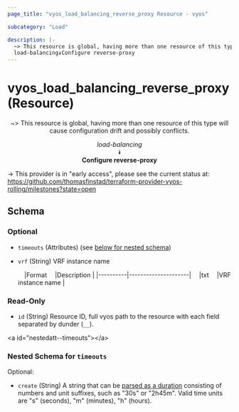 ```yaml
---
page_title: "vyos_load_balancing_reverse_proxy Resource - vyos"

subcategory: "Load"

description: |- 
  ~> This resource is global, having more than one resource of this type will cause configuration drift and possibly conflicts.
  load-balancing⯯Configure reverse-proxy
---
```


# vyos_load_balancing_reverse_proxy (Resource)
<center>

~> This resource is global, having more than one resource of this type will cause configuration drift and possibly conflicts.

*load-balancing*  
⯯  
**Configure reverse-proxy**


</center>

-> This provider is in "early access", please see the current status at: https://github.com/thomasfinstad/terraform-provider-vyos-rolling/milestones?state=open

## Schema

### Optional

- `timeouts` (Attributes) (see [below for nested schema](#nestedatt--timeouts))
- `vrf` (String) VRF instance name

    &emsp;|Format  &emsp;|Description        |
    |----------|---------------------|
    &emsp;|txt     &emsp;|VRF instance name  |

### Read-Only

- `id` (String) Resource ID, full vyos path to the resource with each field separated by dunder (`__`).

&lt;a id=&#34;nestedatt--timeouts&#34;&gt;&lt;/a&gt;
### Nested Schema for `timeouts`

Optional:

- `create` (String) A string that can be [parsed as a duration](https://pkg.go.dev/time#ParseDuration) consisting of numbers and unit suffixes, such as &#34;30s&#34; or &#34;2h45m&#34;. Valid time units are &#34;s&#34; (seconds), &#34;m&#34; (minutes), &#34;h&#34; (hours).  

